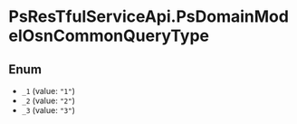 # PsResTfulServiceApi.PsDomainModelOsnCommonQueryType

## Enum

* `_1` (value: `"1"`)
* `_2` (value: `"2"`)
* `_3` (value: `"3"`)
